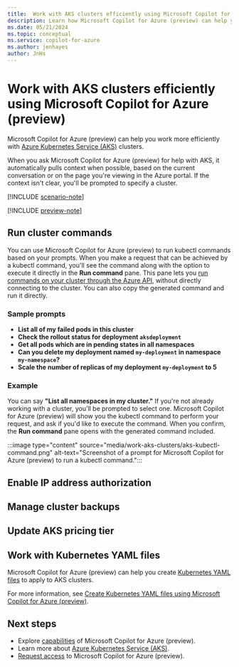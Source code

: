 ```yaml
---
title:  Work with AKS clusters efficiently using Microsoft Copilot for Azure (preview)
description: Learn how Microsoft Copilot for Azure (preview) can help you be more efficient when working with Azure Kubernetes Service (AKS).
ms.date: 05/21/2024
ms.topic: conceptual
ms.service: copilot-for-azure
ms.author: jenhayes
author: JnHs
---
```


# Work with AKS clusters efficiently using Microsoft Copilot for Azure (preview)

Microsoft Copilot for Azure (preview) can help you work more efficiently with [Azure Kubernetes Service (AKS)](/azure/aks/intro-kubernetes) clusters.

When you ask Microsoft Copilot for Azure (preview) for help with AKS, it automatically pulls context when possible, based on the current conversation or on the page you're viewing in the Azure portal. If the context isn't clear, you'll be prompted to specify a cluster.

[!INCLUDE [scenario-note](includes/scenario-note.md)]

[!INCLUDE [preview-note](includes/preview-note.md)]

## Run cluster commands

You can use Microsoft Copilot for Azure (preview) to run kubectl commands based on your prompts. When you make a request that can be achieved by a kubectl command, you'll see the command along with the option to execute it directly in the **Run command** pane. This pane lets you [run commands on your cluster through the Azure API](/azure/aks/access-private-cluster?tabs=azure-portal), without directly connecting to the cluster. You can also copy the generated command and run it directly.

### Sample prompts

- **List all of my failed pods in this cluster** 
- **Check the rollout status for deployment `aksdeployment`**
- **Get all pods which are in pending states in all namespaces**
- **Can you delete my deployment named `my-deployment` in namespace `my-namespace`?**
- **Scale the number of replicas of my deployment `my-deployment` to 5**

### Example

You can say **"List all namespaces in my cluster."** If you're not already working with a cluster, you'll be prompted to select one. Microsoft Copilot for Azure (preview) will show you the kubectl command to perform your request, and ask if you'd like to execute the command. When you confirm, the **Run command** pane opens with the generated command included.

:::image type="content" source="media/work-aks-clusters/aks-kubectl-command.png" alt-text="Screenshot of a prompt for Microsoft Copilot for Azure (preview) to run a kubectl command.":::

## Enable IP address authorization

## Manage cluster backups

## Update AKS pricing tier

## Work with Kubernetes YAML files

Microsoft Copilot for Azure (preview) can help you create [Kubernetes YAML files](/azure/aks/concepts-clusters-workloads#deployments-and-yaml-manifests) to apply to AKS clusters.

For more information, see [Create Kubernetes YAML files using Microsoft Copilot for Azure (preview)](generate-kubernetes-yaml.md).

## Next steps

- Explore [capabilities](capabilities.md) of Microsoft Copilot for Azure (preview).
- Learn more about [Azure Kubernetes Service (AKS)](/azure/aks/intro-kubernetes).
- [Request access](https://aka.ms/MSCopilotforAzurePreview) to Microsoft Copilot for Azure (preview).
